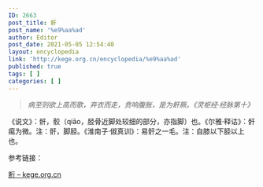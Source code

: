```yaml
---
ID: 2663
post_title: 骭
post_name: '%e9%aa%ad'
author: Editor
post_date: 2021-05-05 12:54:40
layout: encyclopedia
link: 'http://kege.org.cn/encyclopedia/%e9%aa%ad'
published: true
tags: [ ]
categories: [ ]
---
```

<blockquote><em>病至则欲上高而歌，弃衣而走，贲响腹胀，是为骭厥。《灵枢经·经脉第十》</em></blockquote>
《说文》：骭，骹（qiāo，胫骨近脚处较细的部分，亦指脚）也。《尔雅·释诂》：骭痬为微。注：骭，脚胫。《淮南子·俶真训》：易骭之一毛。注：自膝以下胫以上也。

参考链接：

<a href="http://kege.org.cn/encyclopedia/%e8%83%bb">胻 – kege.org.cn</a>